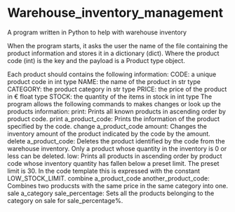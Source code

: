 # Warehouse_inventory_management
A program written in Python to help with warehouse inventory

When the program starts, it asks the user the name of the file containing the product information and stores it in a dictionary (dict). Where the product code (int) is the key and the payload is a Product type object.

Each product should contains the following information: 
  CODE: a unique product code in int type 
  NAME: the name of the product in str type
  CATEGORY: the product category in str type
  PRICE: the price of the product in € float type
  STOCK: the quantity of the items in stock in int type
The program allows the following commands to makes changes or look up the products information:
  print: Prints all known products in ascending order by product code.
  print a_product_code: Prints the information of the product specified by the code.
  change a_product_code amount: Changes the inventory amount of the product indicated by the code by the amount.
  delete a_product_code: Deletes the product identified by the code from the warehouse inventory. Only a product whose quantity in the inventory is 0 or less can be  deleted.
  low: Prints all products in ascending order by product code whose inventory quantity has fallen below a preset limit. The preset limit is 30. In the code template this is expressed with the constant LOW_STOCK_LIMIT.
combine a_product_code another_product_code: Combines two producsts with the same price in the same category into one.
sale a_category sale_percentage: Sets all the products belonging to the category on sale for sale_percentage%.

